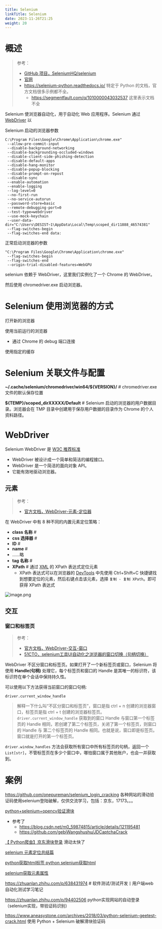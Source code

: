 ```yaml
---
title: Selenium
linkTitle: Selenium
date: 2023-11-26T21:25
weight: 20
---
```


# 概述

> 参考：
>
> - [GitHub 项目，SeleniumHQ/selenium](https://github.com/SeleniumHQ/selenium)
> - [官网](https://www.selenium.dev/)
> - https://selenium-python.readthedocs.io/ 特定于 Python 的文档，官方文档很多示例都不全。
>   - https://segmentfault.com/q/1010000043032537 这里表示文档不全

Selenium 使浏览器自动化，用于自动化 Web 应用程序。Selenium 通过 [WebDriver](/docs/Web/WebDriver/WebDriver.md) 以

Selenium 启动的浏览器参数

```
C:\Program Files\Google\Chrome\Application\chrome.exe"
 --allow-pre-commit-input
 --disable-background-networking
 --disable-backgrounding-occluded-windows
 --disable-client-side-phishing-detection
 --disable-default-apps
 --disable-hang-monitor
 --disable-popup-blocking
 --disable-prompt-on-repost
 --disable-sync
 --enable-automation
 --enable-logging
 --log-level=0
 --no-first-run
 --no-service-autorun
 --password-store=basic
 --remote-debugging-port=0
 --test-type=webdriver
 --use-mock-keychain
 --user-data-dir="C:\Users\DESIST~1\AppData\Local\Temp\scoped_dir11888_46574381"
 --flag-switches-begin
 --flag-switches-end data:
```

正常启动浏览器的参数

```
"C:\Program Files\Google\Chrome\Application\chrome.exe"
 --flag-switches-begin
 --flag-switches-end
 --origin-trial-disabled-features=WebGPU
```

selenium 依赖于 WebDriver，这里我们实例化了一个 Chrome 的 WebDriver。

然后使用 chromedriver.exe 启动浏览器。

# Selenium 使用浏览器的方式

打开新的浏览器

使用当前运行的浏览器

- 通过 Chrome 的 debug 端口连接

使用指定的缓存

# Selenium 关联文件与配置

**~/.cache/selenium/chromedriver/win64/${VERSION}/** # chromedriver.exe 文件的默认保存位置

**${TEMP}/scoped_dirXXXXX/Default** # Selenium 启动的浏览器的用户数据目录。浏览器会在 TMP 目录中创建用于保存用户数据的目录作为 Chrome 的个人资料路径。

# WebDriver

Selenium WebDriver 是 [W3C 推荐标准](https://www.w3.org/TR/webdriver1/)

- WebDriver 被设计成一个简单和简洁的编程接口。
- WebDriver 是一个简洁的面向对象 API。
- 它能有效地驱动浏览器。

## 元素

> 参考：
>
> - [官方文档，WebDriver-元素-定位器](https://www.selenium.dev/zh-cn/documentation/webdriver/elements/locators/)

在 WebDriver 中有 8 种不同的内置元素定位策略：

- **class 名称** #
- **css 选择器** #
- **ID** #
- **name** #
- ......略
- **tag 名称** #
- **XPath** # 通过 [XML](/docs/2.编程/标记语言/XML.md) 的 XPath 表达式定位元素
  - XPath 表达式可以在浏览器的 [DevTools](docs/Web/浏览器/DevTools.md) 中先使用 Ctrl+Shift+C 快捷键找到想要定位的元素，然后右键点击该元素，选择 `复制 - 复制 XPath`。即可获得 XPath 表达式

![image.png](https://notes-learning.oss-cn-beijing.aliyuncs.com/selenium/202312031841908.png)

## 交互

### 窗口和标签页

> 参考：
>
> - [官方文档，WebDriver-交互-窗口](https://www.selenium.dev/zh-cn/documentation/webdriver/interactions/windows/)
> - [51CTO，selenium工具UI自动化之浏览器的窗口切换（句柄切换）](https://blog.51cto.com/u_15688254/5723115)

WebDriver 不区分窗口和标签页。如果打开了一个新标签页或窗口，Selenium 将使用 **Handle(句柄)** 处理它，每个标签页和窗口的 Handle 是其唯一的标识符，该标识符在单个会话中保持持久性。

可以使用以下方法获得当前窗口的窗口句柄:

```python
driver.current_window_handle
```

> 解释一下什么叫“不区分窗口和标签页”，窗口是指 ctrl + n 创建的浏览器窗口，标签页是指 ctrl + t 创建的浏览器标签页。`driver.current_window_handle` 获取到的窗口 Handle 与窗口第一个标签页的 Handle 相同，若创建了第二个标签页，关闭了第一个标签页，则窗口的 Handle 与 第二个标签页的 Handle 相同。也就是说，窗口即是标签页。窗口就是打开的第一个标签页。

`driver.window_handles` 方法会获取所有窗口中所有标签页的句柄，返回一个 `List[str]`，不管标签页在多少个窗口中，哪怕窗口属于其他账户，也会一并获取到。

# 案例

https://github.com/onepureman/selenium_login_cracking 各种网站的滑动验证码使用selenium登陆破解，仅供交流学习，包括：京东，17173。。。

[python+selenium+opencv验证滑块](https://www.cnblogs.com/lihongtaoya/p/16793699.html)

- 参考了
  - https://blog.csdn.net/m0_59874815/article/details/121195481
  - https://github.com/gebiWangshushu/JDCaptchaCrack

[【 Python爬虫】京东滑块登录](https://www.cnblogs.com/wanghong1994/p/17786278.html) 滑动太快了

[selenium 元素定位总结篇](http://testingpai.com/article/1689428003874#toc_h2_0)

[python获取html标签 python selenium获取html](https://blog.51cto.com/u_16099210/6987312)

[selenium获取元素属性](https://zhuanlan.zhihu.com/p/647664858)

https://zhuanlan.zhihu.com/p/638431974 # 软件测试/测试开发丨用户端web自动化测试学习笔记

https://zhuanlan.zhihu.com/p/94402506 python实现网站的自动登录（selenium实现，带验证码识别）

https://www.aneasystone.com/archives/2018/03/python-selenium-geetest-crack.html 使用 Python + Selenium 破解滑块验证码

